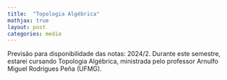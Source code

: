 ```yaml
---
title:  "Topologia Algébrica"
mathjax: true
layout: post
categories: media
---
```


Previsão para disponibilidade das notas: 2024/2. Durante este semestre, estarei cursando Topologia Algébrica, ministrada pelo professor Arnulfo Miguel Rodrígues Peña (UFMG).
